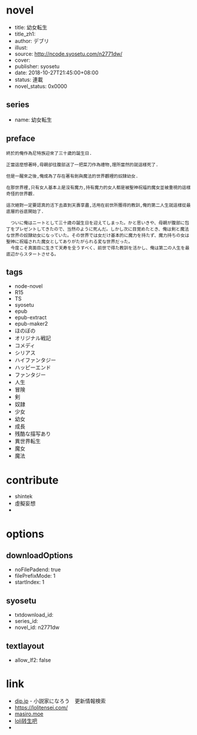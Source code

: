 # novel

- title: 幼女転生
- title_zh1:
- author: デブリ
- illust:
- source: http://ncode.syosetu.com/n2771dw/
- cover:
- publisher: syosetu
- date: 2018-10-27T21:45:00+08:00
- status: 連載
- novel_status: 0x0000

## series

- name: 幼女転生

## preface


```
終於的俺作為尼特族迎來了三十歲的誕生日.

正當這麼想著時,母親卻往腹部送了一把菜刀作為禮物,理所當然的就這樣死了.

但是一醒來之後,俺成為了存在著有劍與魔法的世界觀裡的奴隷幼女.

在那世界裡,只有女人基本上是沒有魔力,持有魔力的女人都是被聖神祝福的魔女並被重視的這樣奇怪的世界觀.

這次絕對一定要認真的活下去直到天壽享盡,活用在前世所獲得的教訓,俺的第二人生就這樣從最底層的谷底開始了. 

　ついに俺はニートとして三十歳の誕生日を迎えてしまった。かと思いきや、母親が腹部に包丁をプレゼントしてきたので、当然のように死んだ。しかし次に目覚めたとき、俺は剣と魔法な世界の奴隷幼女になっていた。その世界では女だけ基本的に魔力を持たず、魔力持ちの女は聖神に祝福された魔女としてありがたがられる変な世界だった。
　今度こそ真面目に生きて天寿を全うすべく、前世で得た教訓を活かし、俺は第二の人生を最底辺からスタートさせる。
```

## tags

- node-novel
- R15
- TS
- syosetu
- epub
- epub-extract
- epub-maker2
- ほのぼの
- オリジナル戦記
- コメディ
- シリアス
- ハイファンタジー
- ハッピーエンド
- ファンタジー
- 人生
- 冒険
- 剣
- 奴隷
- 少女
- 幼女
- 成長
- 残酷な描写あり
- 異世界転生
- 魔女
- 魔法

# contribute

- shintek
- 虛擬妄想
- 

# options

## downloadOptions

- noFilePadend: true
- filePrefixMode: 1
- startIndex: 1

## syosetu

- txtdownload_id:
- series_id:
- novel_id: n2771dw

## textlayout

- allow_lf2: false

# link

- [dip.jp](https://narou.nar.jp/search.php?text=n2771dw&novel=all&genre=all&new_genre=all&length=0&down=0&up=100) - 小説家になろう　更新情報検索
- https://lolitensei.com/
- [masiro.moe](https://masiro.moe/forum.php?mod=forumdisplay&fid=82&page=1)
- [loli转生吧](https://tieba.baidu.com/f?kw=loli%E8%BD%AC%E7%94%9F&ie=utf-8 "")
- 



